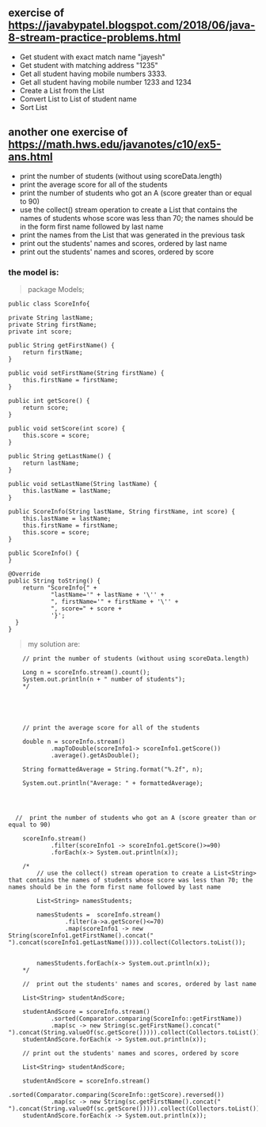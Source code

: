 ## exercise of  https://javabypatel.blogspot.com/2018/06/java-8-stream-practice-problems.html

- Get student with exact match name "jayesh"
- Get student with matching address "1235"
- Get all student having mobile numbers 3333.
- Get all student having mobile number 1233 and 1234
- Create a List<Student> from the List<TempStudent>
- Convert List<Student> to List<String> of student name
- Sort List<String>
 
## another one exercise of https://math.hws.edu/javanotes/c10/ex5-ans.html 
- print the number of students (without using scoreData.length)
- print the average score for all of the students
- print the number of students who got an A (score greater than or equal to 90)
- use the collect() stream operation to create a List<String> that contains the names of students whose score was less than 70; the names should be in the form first name followed by last name
- print the names from the List that was generated in the previous task
- print out the students' names and scores, ordered by last name
- print out the students' names and scores, ordered by score

### the model is:

> package Models;


    public class ScoreInfo{
    
    private String lastName;
    private String firstName;
    private int score; 
   
    public String getFirstName() {
        return firstName;
    }

    public void setFirstName(String firstName) {
        this.firstName = firstName;
    }

    public int getScore() {
        return score;
    }

    public void setScore(int score) {
        this.score = score;
    }

    public String getLastName() {
        return lastName;
    }

    public void setLastName(String lastName) {
        this.lastName = lastName;
    }

    public ScoreInfo(String lastName, String firstName, int score) {
        this.lastName = lastName;
        this.firstName = firstName;
        this.score = score;
    }

    public ScoreInfo() {
    }

    @Override
    public String toString() {
        return "ScoreInfo{" +
                "lastName='" + lastName + '\'' +
                ", firstName='" + firstName + '\'' +
                ", score=" + score +
                '}';
      } 
    }



> my solution are:
> 
        // print the number of students (without using scoreData.length)

        Long n = scoreInfo.stream().count();
        System.out.println(n + " number of students");
        */


        


        // print the average score for all of the students

        double n = scoreInfo.stream()
                .mapToDouble(scoreInfo1-> scoreInfo1.getScore())
                .average().getAsDouble();

        String formattedAverage = String.format("%.2f", n);

        System.out.println("Average: " + formattedAverage);
 
 


      //  print the number of students who got an A (score greater than or equal to 90)

        scoreInfo.stream()
                .filter(scoreInfo1 -> scoreInfo1.getScore()>=90)
                .forEach(x-> System.out.println(x));
  
        /*
            // use the collect() stream operation to create a List<String> that contains the names of students whose score was less than 70; the names should be in the form first name followed by last name

            List<String> namesStudents;

            namesStudents =  scoreInfo.stream()
                    .filter(a->a.getScore()<=70)
                    .map(scoreInfo1 -> new String(scoreInfo1.getFirstName().concat(" ").concat(scoreInfo1.getLastName()))).collect(Collectors.toList());


            namesStudents.forEach(x-> System.out.println(x));
        */

        //  print out the students' names and scores, ordered by last name

        List<String> studentAndScore;

        studentAndScore = scoreInfo.stream()
                .sorted(Comparator.comparing(ScoreInfo::getFirstName))
                .map(sc -> new String(sc.getFirstName().concat(" ").concat(String.valueOf(sc.getScore())))).collect(Collectors.toList());
        studentAndScore.forEach(x -> System.out.println(x));

        // print out the students' names and scores, ordered by score

        List<String> studentAndScore;

        studentAndScore = scoreInfo.stream()
                .sorted(Comparator.comparing(ScoreInfo::getScore).reversed())
                .map(sc -> new String(sc.getFirstName().concat(" ").concat(String.valueOf(sc.getScore())))).collect(Collectors.toList());
        studentAndScore.forEach(x -> System.out.println(x));


